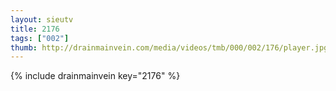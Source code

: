 ```yaml
--- 
layout: sieutv
title: 2176
tags: ["002"]
thumb: http://drainmainvein.com/media/videos/tmb/000/002/176/player.jpg
---
```

{% include drainmainvein key="2176" %} 

